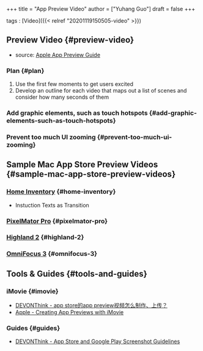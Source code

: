 +++
title = "App Preview Video"
author = ["Yuhang Guo"]
draft = false
+++

tags
: [Video]({{< relref "20201119150505-video" >}})


## Preview Video {#preview-video}

-   source: [Apple App Preview Guide](https://developer.apple.com/app-store/app-previews/)


### Plan {#plan}

1.  Use the first few moments to get users excited
2.  Develop an outline for each video that maps out a list of scenes and consider how many seconds of them


### Add graphic elements, such as touch hotspots {#add-graphic-elements-such-as-touch-hotspots}


### Prevent too much UI zooming {#prevent-too-much-ui-zooming}


## Sample Mac App Store Preview Videos {#sample-mac-app-store-preview-videos}


### [Home Inventory](https://apps.apple.com/us/app/home-inventory/id413564952?mt=12) {#home-inventory}

-   Instuction Texts as Transition


### [PixelMator Pro](https://apps.apple.com/us/app/pixelmator-pro/id1289583905?mt=12) {#pixelmator-pro}


### [Highland 2](https://apps.apple.com/us/app/highland-2/id1171820258?mt=12) {#highland-2}


### [OmniFocus 3](https://apps.apple.com/us/app/omnifocus-3/id1346203938?mt=12) {#omnifocus-3}


## Tools & Guides {#tools-and-guides}


### iMovie {#imovie}

-   [DEVONThink - app store的app preview视频怎么制作、上传？](x-devonthink-item://07255AC5-C38C-41C6-BDB5-10B689CB7E67)
-   [Apple - Creating App Previews with iMovie](https://developer.apple.com/support/imovie/)


### Guides {#guides}

-   [DEVONThink - App Store and Google Play Screenshot Guidelines](x-devonthink-item://863439EF-0E99-4429-809F-02E605855603)
